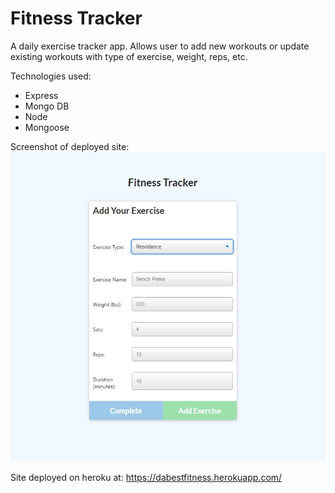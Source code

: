 # Fitness Tracker

A daily exercise tracker app. Allows user to add new workouts or update existing workouts with type of exercise, weight, reps, etc.

Technologies used:

- Express
- Mongo DB
- Node
- Mongoose

Screenshot of deployed site:
![Screenshot of fitness tracker](./assets/fitness1.jpg)

Site deployed on heroku at: https://dabestfitness.herokuapp.com/
